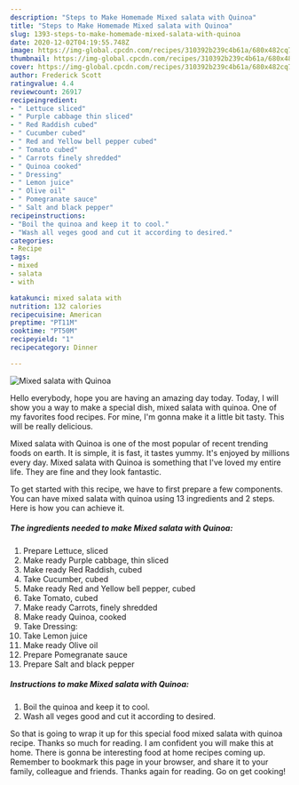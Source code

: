```yaml
---
description: "Steps to Make Homemade Mixed salata with Quinoa"
title: "Steps to Make Homemade Mixed salata with Quinoa"
slug: 1393-steps-to-make-homemade-mixed-salata-with-quinoa
date: 2020-12-02T04:19:55.748Z
image: https://img-global.cpcdn.com/recipes/310392b239c4b61a/680x482cq70/mixed-salata-with-quinoa-recipe-main-photo.jpg
thumbnail: https://img-global.cpcdn.com/recipes/310392b239c4b61a/680x482cq70/mixed-salata-with-quinoa-recipe-main-photo.jpg
cover: https://img-global.cpcdn.com/recipes/310392b239c4b61a/680x482cq70/mixed-salata-with-quinoa-recipe-main-photo.jpg
author: Frederick Scott
ratingvalue: 4.4
reviewcount: 26917
recipeingredient:
- " Lettuce sliced"
- " Purple cabbage thin sliced"
- " Red Raddish cubed"
- " Cucumber cubed"
- " Red and Yellow bell pepper cubed"
- " Tomato cubed"
- " Carrots finely shredded"
- " Quinoa cooked"
- " Dressing"
- " Lemon juice"
- " Olive oil"
- " Pomegranate sauce"
- " Salt and black pepper"
recipeinstructions:
- "Boil the quinoa and keep it to cool."
- "Wash all veges good and cut it according to desired."
categories:
- Recipe
tags:
- mixed
- salata
- with

katakunci: mixed salata with 
nutrition: 132 calories
recipecuisine: American
preptime: "PT11M"
cooktime: "PT50M"
recipeyield: "1"
recipecategory: Dinner

---
```



![Mixed salata with Quinoa](https://img-global.cpcdn.com/recipes/310392b239c4b61a/680x482cq70/mixed-salata-with-quinoa-recipe-main-photo.jpg)

Hello everybody, hope you are having an amazing day today. Today, I will show you a way to make a special dish, mixed salata with quinoa. One of my favorites food recipes. For mine, I'm gonna make it a little bit tasty. This will be really delicious.

Mixed salata with Quinoa is one of the most popular of recent trending foods on earth. It is simple, it is fast, it tastes yummy. It's enjoyed by millions every day. Mixed salata with Quinoa is something that I've loved my entire life. They are fine and they look fantastic.




To get started with this recipe, we have to first prepare a few components. You can have mixed salata with quinoa using 13 ingredients and 2 steps. Here is how you can achieve it.

<!--inarticleads1-->

##### The ingredients needed to make Mixed salata with Quinoa:

1. Prepare  Lettuce, sliced
1. Make ready  Purple cabbage, thin sliced
1. Make ready  Red Raddish, cubed
1. Take  Cucumber, cubed
1. Make ready  Red and Yellow bell pepper, cubed
1. Take  Tomato, cubed
1. Make ready  Carrots, finely shredded
1. Make ready  Quinoa, cooked
1. Take  Dressing:
1. Take  Lemon juice
1. Make ready  Olive oil
1. Prepare  Pomegranate sauce
1. Prepare  Salt and black pepper




<!--inarticleads2-->

##### Instructions to make Mixed salata with Quinoa:

1. Boil the quinoa and keep it to cool.
1. Wash all veges good and cut it according to desired.




So that is going to wrap it up for this special food mixed salata with quinoa recipe. Thanks so much for reading. I am confident you will make this at home. There is gonna be interesting food at home recipes coming up. Remember to bookmark this page in your browser, and share it to your family, colleague and friends. Thanks again for reading. Go on get cooking!
